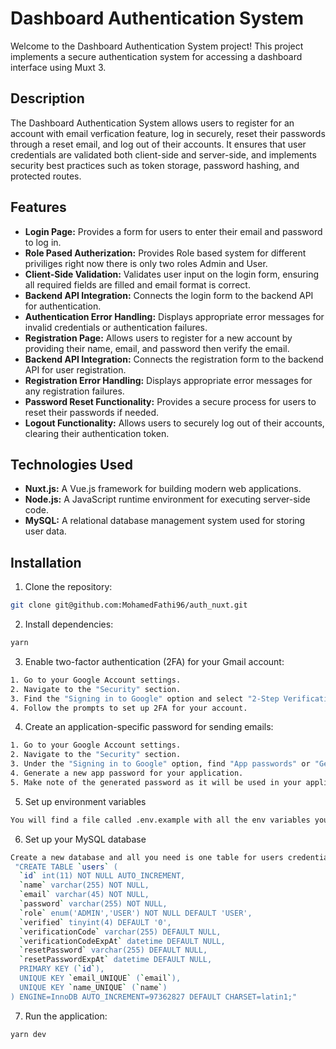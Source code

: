 # Dashboard Authentication System

Welcome to the Dashboard Authentication System project! This project implements a secure authentication system for accessing a dashboard interface using Muxt 3.

## Description

The Dashboard Authentication System allows users to register for an account with email verfication feature, log in securely, reset their passwords through a reset email, and log out of their accounts. It ensures that user credentials are validated both client-side and server-side, and implements security best practices such as token storage, password hashing, and protected routes.

## Features

- **Login Page:** Provides a form for users to enter their email and password to log in.
- **Role Pased Autherization:** Provides Role based system for different priviliges right now there is only two roles Admin and User.
- **Client-Side Validation:** Validates user input on the login form, ensuring all required fields are filled and email format is correct.
- **Backend API Integration:** Connects the login form to the backend API for authentication.
- **Authentication Error Handling:** Displays appropriate error messages for invalid credentials or authentication failures.
- **Registration Page:** Allows users to register for a new account by providing their name, email, and password then verify the email.
- **Backend API Integration:** Connects the registration form to the backend API for user registration.
- **Registration Error Handling:** Displays appropriate error messages for any registration failures.
- **Password Reset Functionality:** Provides a secure process for users to reset their passwords if needed.
- **Logout Functionality:** Allows users to securely log out of their accounts, clearing their authentication token.

## Technologies Used

- **Nuxt.js:** A Vue.js framework for building modern web applications.
- **Node.js:** A JavaScript runtime environment for executing server-side code.
- **MySQL:** A relational database management system used for storing user data.

## Installation

1. Clone the repository:

```bash
git clone git@github.com:MohamedFathi96/auth_nuxt.git
```

2. Install dependencies:

```bash
yarn
```

3. Enable two-factor authentication (2FA) for your Gmail account:

```bash
1. Go to your Google Account settings.
2. Navigate to the "Security" section.
3. Find the "Signing in to Google" option and select "2-Step Verification".
4. Follow the prompts to set up 2FA for your account.
```

4. Create an application-specific password for sending emails:

```bash
1. Go to your Google Account settings.
2. Navigate to the "Security" section.
3. Under the "Signing in to Google" option, find "App passwords" or "Generate app passwords".
4. Generate a new app password for your application.
5. Make note of the generated password as it will be used in your application.
```

5. Set up environment variables

```bash
You will find a file called .env.example with all the env variables you might need
```

6. Set up your MySQL database

```bash
Create a new database and all you need is one table for users credentials you can create the table using this command
 "CREATE TABLE `users` (
  `id` int(11) NOT NULL AUTO_INCREMENT,
  `name` varchar(255) NOT NULL,
  `email` varchar(45) NOT NULL,
  `password` varchar(255) NOT NULL,
  `role` enum('ADMIN','USER') NOT NULL DEFAULT 'USER',
  `verified` tinyint(4) DEFAULT '0',
  `verificationCode` varchar(255) DEFAULT NULL,
  `verificationCodeExpAt` datetime DEFAULT NULL,
  `resetPassword` varchar(255) DEFAULT NULL,
  `resetPasswordExpAt` datetime DEFAULT NULL,
  PRIMARY KEY (`id`),
  UNIQUE KEY `email_UNIQUE` (`email`),
  UNIQUE KEY `name_UNIQUE` (`name`)
) ENGINE=InnoDB AUTO_INCREMENT=97362827 DEFAULT CHARSET=latin1;"
```

7. Run the application:

```bash
yarn dev
```
